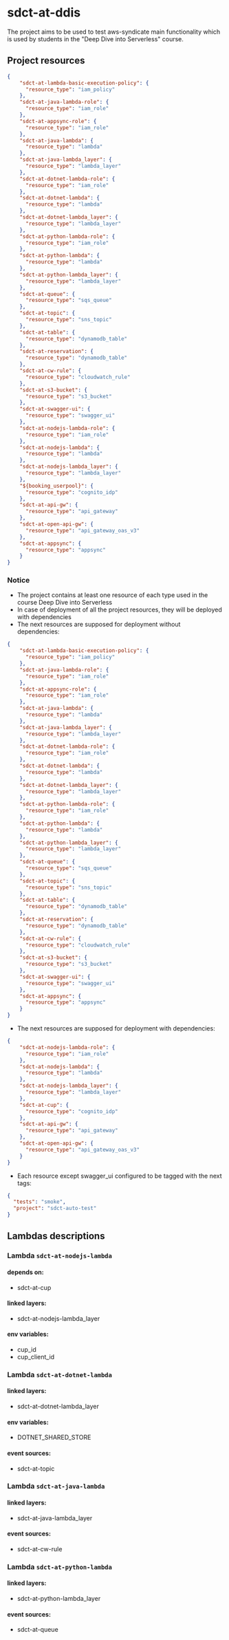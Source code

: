 # sdct-at-ddis
The project aims to be used to test aws-syndicate main functionality which is used by students in the 
"Deep Dive into Serverless" course.

## Project resources
```json
{
    "sdct-at-lambda-basic-execution-policy": {
      "resource_type": "iam_policy"
    },
    "sdct-at-java-lambda-role": {
      "resource_type": "iam_role"
    }, 
    "sdct-at-appsync-role": {
      "resource_type": "iam_role"
    },
    "sdct-at-java-lambda": {
      "resource_type": "lambda"
    },
    "sdct-at-java-lambda_layer": {
      "resource_type": "lambda_layer"
    },
    "sdct-at-dotnet-lambda-role": {
      "resource_type": "iam_role"
    },
    "sdct-at-dotnet-lambda": {
      "resource_type": "lambda"
    },
    "sdct-at-dotnet-lambda_layer": {
      "resource_type": "lambda_layer"
    },
    "sdct-at-python-lambda-role": {
      "resource_type": "iam_role"
    },
    "sdct-at-python-lambda": {
      "resource_type": "lambda"
    },
    "sdct-at-python-lambda_layer": {
      "resource_type": "lambda_layer"
    },
    "sdct-at-queue": {
      "resource_type": "sqs_queue"
    },
    "sdct-at-topic": {
      "resource_type": "sns_topic"
    },
    "sdct-at-table": {
      "resource_type": "dynamodb_table"
    },
    "sdct-at-reservation": {
      "resource_type": "dynamodb_table"
    },
    "sdct-at-cw-rule": {
      "resource_type": "cloudwatch_rule"
    },
    "sdct-at-s3-bucket": {
      "resource_type": "s3_bucket"
    },
    "sdct-at-swagger-ui": {
      "resource_type": "swagger_ui"
    },
    "sdct-at-nodejs-lambda-role": {
      "resource_type": "iam_role"
    },
    "sdct-at-nodejs-lambda": {
      "resource_type": "lambda"
    },
    "sdct-at-nodejs-lambda_layer": {
      "resource_type": "lambda_layer"
    },
    "${booking_userpool}": {
      "resource_type": "cognito_idp"
    },
    "sdct-at-api-gw": {
      "resource_type": "api_gateway"
    },
    "sdct-at-open-api-gw": {
      "resource_type": "api_gateway_oas_v3"
    },
    "sdct-at-appsync": {
      "resource_type": "appsync"
    }
}
```

### Notice
- The project contains at least one resource of each type used in the course Deep Dive into Serverless
- In case of deployment of all the project resources, they will be deployed with dependencies
- The next resources are supposed for deployment without dependencies:
```json
{
    "sdct-at-lambda-basic-execution-policy": {
      "resource_type": "iam_policy"
    },
    "sdct-at-java-lambda-role": {
      "resource_type": "iam_role"
    },
    "sdct-at-appsync-role": {
      "resource_type": "iam_role"
    },
    "sdct-at-java-lambda": {
      "resource_type": "lambda"
    },
    "sdct-at-java-lambda_layer": {
      "resource_type": "lambda_layer"
    },
    "sdct-at-dotnet-lambda-role": {
      "resource_type": "iam_role"
    },
    "sdct-at-dotnet-lambda": {
      "resource_type": "lambda"
    },
    "sdct-at-dotnet-lambda_layer": {
      "resource_type": "lambda_layer"
    },
    "sdct-at-python-lambda-role": {
      "resource_type": "iam_role"
    },
    "sdct-at-python-lambda": {
      "resource_type": "lambda"
    },
    "sdct-at-python-lambda_layer": {
      "resource_type": "lambda_layer"
    },
    "sdct-at-queue": {
      "resource_type": "sqs_queue"
    },
    "sdct-at-topic": {
      "resource_type": "sns_topic"
    },
    "sdct-at-table": {
      "resource_type": "dynamodb_table"
    },
    "sdct-at-reservation": {
      "resource_type": "dynamodb_table"
    },
    "sdct-at-cw-rule": {
      "resource_type": "cloudwatch_rule"
    },
    "sdct-at-s3-bucket": {
      "resource_type": "s3_bucket"
    },
    "sdct-at-swagger-ui": {
      "resource_type": "swagger_ui"
    },
    "sdct-at-appsync": {
      "resource_type": "appsync"
    }
}
```
- The next resources are supposed for deployment with dependencies:
```json
{
    "sdct-at-nodejs-lambda-role": {
      "resource_type": "iam_role"
    },
    "sdct-at-nodejs-lambda": {
      "resource_type": "lambda"
    },
    "sdct-at-nodejs-lambda_layer": {
      "resource_type": "lambda_layer"
    },
    "sdct-at-cup": {
      "resource_type": "cognito_idp"
    },
    "sdct-at-api-gw": {
      "resource_type": "api_gateway"
    },
    "sdct-at-open-api-gw": {
      "resource_type": "api_gateway_oas_v3"
    }
}
```
- Each resource except swagger_ui configured to be tagged with the next tags:
```json
{
  "tests": "smoke",
  "project": "sdct-auto-test"
}
```

## Lambdas descriptions

### Lambda `sdct-at-nodejs-lambda`
#### depends on:
  - sdct-at-cup
#### linked layers:
  - sdct-at-nodejs-lambda_layer
#### env variables:
  - cup_id
  - cup_client_id

### Lambda `sdct-at-dotnet-lambda`
#### linked layers:
  - sdct-at-dotnet-lambda_layer
#### env variables:
  - DOTNET_SHARED_STORE
#### event sources:
  - sdct-at-topic

### Lambda `sdct-at-java-lambda`
#### linked layers:
  - sdct-at-java-lambda_layer
#### event sources:
  - sdct-at-cw-rule

### Lambda `sdct-at-python-lambda`
#### linked layers:
  - sdct-at-python-lambda_layer
#### event sources:
  - sdct-at-queue

